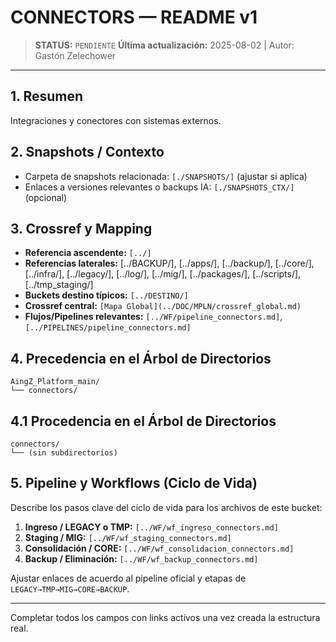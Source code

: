 # CONNECTORS — README v1

> **STATUS:** `PENDIENTE`
> **Última actualización:** 2025-08-02 | Autor: Gastón Zelechower

---

## 1. Resumen
Integraciones y conectores con sistemas externos.

## 2. Snapshots / Contexto
- Carpeta de snapshots relacionada: `[./SNAPSHOTS/]` (ajustar si aplica)
- Enlaces a versiones relevantes o backups IA: `[./SNAPSHOTS_CTX/]` (opcional)

## 3. Crossref y Mapping
- **Referencia ascendente:** `[../]`
- **Referencias laterales:** [../BACKUP/], [../apps/], [../backup/], [../core/], [../infra/], [../legacy/], [../log/], [../mig/], [../packages/], [../scripts/], [../tmp_staging/]
- **Buckets destino típicos:** `[../DESTINO/]`
- **Crossref central:** `[Mapa Global](../DOC/MPLN/crossref_global.md)`
- **Flujos/Pipelines relevantes:** `[../WF/pipeline_connectors.md]`, `[../PIPELINES/pipeline_connectors.md]`

## 4. Precedencia en el Árbol de Directorios
```text
AingZ_Platform_main/
└── connectors/
```

## 4.1 Procedencia en el Árbol de Directorios
```text
connectors/
└── (sin subdirectorios)
```

## 5. Pipeline y Workflows (Ciclo de Vida)
Describe los pasos clave del ciclo de vida para los archivos de este bucket:
1. **Ingreso / LEGACY o TMP:** `[../WF/wf_ingreso_connectors.md]`
2. **Staging / MIG:** `[../WF/wf_staging_connectors.md]`
3. **Consolidación / CORE:** `[../WF/wf_consolidacion_connectors.md]`
4. **Backup / Eliminación:** `[../WF/wf_backup_connectors.md]`

Ajustar enlaces de acuerdo al pipeline oficial y etapas de `LEGACY→TMP→MIG→CORE→BACKUP`.

---

Completar todos los campos con links activos una vez creada la estructura real.

